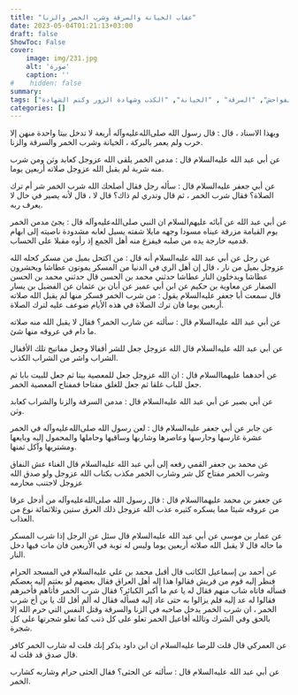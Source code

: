 ```yaml
---
title: "عقاب الخيانة والسرقة وشرب الخمر والزنا"
date: 2023-05-04T01:21:13+03:00
draft: false
ShowToc: False
cover:
    image: img/231.jpg
    alt: 'صورة'
    caption: ''
#    hidden: false
summary: 
tags: ["شرب الخمر", "الفواحش", "السرقة" , "الخيانة", "الكذب وشهادة الزور وكتم الشهادة"]
categories: []
---
```

وبهذا الاسناد ، قال : قال رسول الله صلى‌الله‌عليه‌وآله أربعة لا تدخل بيتا واحدة
منهن إلا خرب ولم يعمر بالبركة ، الخيانة وشرب الخمر والسرقة والزنا.

عن أبي عبد الله عليه‌السلام
قال : مدمن الخمر يلقى الله عزوجل كعابد وثن ومن شرب منه شربة
لم يقبل الله عزوجل صلاته أربعين يوما.

عن
أبي جعفر عليه‌السلام قال : سأله رجل فقال أصلحك الله شرب الخمر شر أم
ترك الصلاة؟ فقال شرب الخمر ، ثم قال وتدري لم ذاك؟ قال لا ، قال
لأنه يصير في حال لا يعرف ربه.

عن أبي عبد الله عن آبائه عليهم‌السلام ان النبي صلى‌الله‌عليه‌وآله
قال : يجئ مدمن الخمر يوم القيامة مزرقة عيناه مسودا وجهه مايلا
شفته يسيل لعابه مشدودة ناصيته إلى ابهام قدميه خارجة يده من صلبه
فيفزع منه أهل الجمع إذ رأوه مقبلا على الحساب.

عن رجل عن أبي عبد الله عليه‌السلام أنه قال : من
اكتحل بميل من مسكر كحله الله عزوجل بميل من نار ، قال إن أهل الري
في الدنيا من المسكر يموتون عطاشا ويحشرون عطاشا ويدخلون النار عطاشا
حدثني محمد بن الحسن قال حدثني محمد بن الحسن الصفار عن
معاوية بن حكيم عن ابن أبي عمير عن أبان بن عثمان عن الفضيل بن
يسار قال سمعت أبا جعفر عليه‌السلام يقول : من شرب الخمر فسكر منها لم
يقبل الله صلاته أربعين يوما فان ترك الصلاة في هذه الأيام ضوعف عليه
لترك الصلاة.

عن أبي
عبد الله عليه‌السلام قال : سألته عن شارب الخمر؟ فقال لا يقبل الله منه صلاته
ما دام في عروقه منها شئ.
 
عن أبي عبد الله عليه‌السلام قال الله عزوجل جعل للشر أقفالا
وجعل مفاتيح تلك الأقفال الشراب واشر من الشراب الكذب.

عن أحدهما
عليهما‌السلام قال : ان الله عزوجل جعل للمعصية بيتا ثم جعل للبيت
بابا ثم جعل للباب غلقا ثم جعل للغلق مفتاحا فمفتاح المعصية الخمر.

عن أبي بصير عن أبي عبد الله عليه‌السلام قال : مدمن السرقة والزنا والشراب كعابد وثن.

عن جابر عن أبي جعفر عليه‌السلام
قال : لعن رسول الله صلى‌الله‌عليه‌وآله في الخمر عشرة غارسها وحارسها وعاصرها
وشاربها وساقيها وحاملها والمحمول إليه وبايعها ومشتريها وآكل ثمنها.

عن محمد بن جعفر القمي رفعه
إلى أبي عبد الله عليه‌السلام قال الغناء عش النفاق وشرب الخمر مفتاح كل شر وشارب
الخمر مكذب بكتاب الله عزوجل ولو صدق الله عزوجل لاجتنب محارمه

عن جعفر بن محمد عليهما‌السلام قال : قال رسول الله صلى‌الله‌عليه‌وآله من أدخل
عرقا من عروقه شيئا مما يسكره كثيره عذب الله عزوجل ذلك العرق ستين
وثلاثمائة نوع من العذاب.

عن عمار بن موسى عن أبي عبد الله عليه‌السلام قال سئل عن الرجل إذا
شرب المسكر ما حاله قال لا يقبل الله صلاته أربعين يوما وليس له توبة
في الأربعين فان مات فيها دخل النار.

عن أحمد بن إسماعيل الكاتب قال أقبل محمد بن علي
عليه‌السلام في المسجد الحرام فنظر إليه قوم من قريش فقالوا هذا إله
أهل العراق فقال بعضهم لو بعثتم إليه بعضكم فسأله فاتاه شاب منهم
فقال له يا عم ما أكبر الكبائر؟ فقال شرب الخمر فأتاهم فأخبرهم فقالوا
له عد إليه فلم يزالوا به حتى عاد إليه فسأله فقال له ألم أقل لك يا بن
أخ شرب الخمر ، ان شرب الخمر يدخل صاحبه في الزنا والسرقة وقتل
النفس التي حرم الله إلا بالحق وفي الشرك وتالله أفاعيل الخمر تعلو على
كل ذنب كما تعلو شجرتها على كل شجرة.

عن العمركي
قال قلت للرضا عليه‌السلام ان ابن داود يذكر إنك قلت له شارب الخمر كافر
قال صدق قد قلت له.

عن أبي عبد الله عليه‌السلام قال : سألته
عن الحثى؟ فقال الحثى حرام وشاربه كشارب الخمر.

